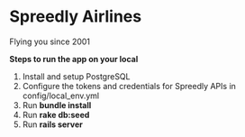 # Spreedly Airlines

Flying you since 2001

**Steps to run the app on your local**

1. Install and setup PostgreSQL
2. Configure the tokens and credentials for Spreedly APIs in config/local_env.yml
3. Run **bundle install**
4. Run **rake db:seed**
5. Run **rails server**